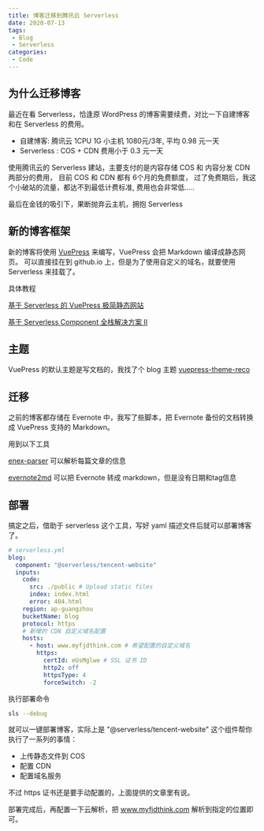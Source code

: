```yaml
---
title: 博客迁移到腾讯云 Serverless
date: 2020-07-13
tags:
 - Blog
 - Serverless
categories: 
 - Code
---
```


## 为什么迁移博客
最近在看 Serverless，恰逢原 WordPress 的博客需要续费，对比一下自建博客和在 Serverless 的费用。


- 自建博客: 腾讯云 1CPU 1G 小主机 1080元/3年, 平均 0.98 元一天
- Serverless : COS + CDN 费用小于 0.3 元一天

使用腾讯云的 Serverless 建站，主要支付的是内容存储 COS 和 内容分发 CDN 两部分的费用，
目前 COS 和 CDN 都有 6个月的免费额度，
过了免费期后，我这个小破站的流量，都达不到最低计费标准, 费用也会非常低.....

最后在金钱的吸引下，果断抛弃云主机，拥抱 Serverless

## 新的博客框架

新的博客将使用 [VuePress](https://vuepress.vuejs.org/zh/) 来编写，VuePress 会把 Markdown 编译成静态网页。
可以直接挂在到 github.io 上，但是为了使用自定义的域名，就要使用 Serverless 来挂载了。

具体教程

[基于 Serverless 的 VuePress 极简静态网站](https://serverlesscloud.cn/best-practice/2020-02-04-vuepress-serverless)
 
[基于 Serverless Component 全栈解决方案 Ⅱ](https://www.serverless.com/cn/learn/case-studies/serverless-fullstack-vue-practice-pro/)

## 主题

VuePress 的默认主题是写文档的，我找了个 blog 主题  [vuepress-theme-reco](https://vuepress-theme-reco.recoluan.com/)

## 迁移
之前的博客都存储在 Evernote 中，我写了些脚本，把 Evernote 备份的文档转换成 VuePress 支持的 Markdown。

用到以下工具

[enex-parser](https://github.com/apaleslimghost/enex-parser) 可以解析每篇文章的信息

[evernote2md](https://github.com/wormi4ok/evernote2md) 可以把 Evernote 转成 markdown，但是没有日期和tag信息

## 部署

搞定之后，借助于 serverless 这个工具，写好 yaml 描述文件后就可以部署博客了。

```yaml
# serverless.yml
blog:
  component: "@serverless/tencent-website"
  inputs:
    code:
      src: ./public # Upload static files
      index: index.html
      error: 404.html
    region: ap-guangzhou
    bucketName: blog
    protocol: https
    # 新增的 CDN 自定义域名配置
    hosts:
      - host: www.myfjdthink.com # 希望配置的自定义域名
        https:
          certId: eUsMglwe # SSL 证书 ID
          http2: off
          httpsType: 4
          forceSwitch: -2
```

执行部署命令
```bash
sls --debug
```

就可以一键部署博客，实际上是 "@serverless/tencent-website" 这个组件帮你执行了一系列的事情：

- 上传静态文件到 COS
- 配置 CDN
- 配置域名服务

不过 https 证书还是要手动配置的，上面提供的文章里有说。

部署完成后，再配置一下云解析，把 www.myfjdthink.com 解析到指定的位置即可。
